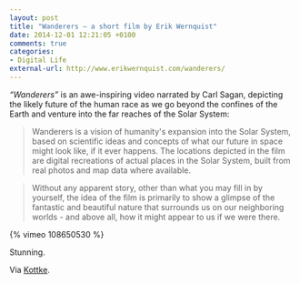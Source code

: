 ```yaml
---
layout: post
title: "Wanderers — a short film by Erik Wernquist"
date: 2014-12-01 12:21:05 +0100
comments: true
categories: 
- Digital Life
external-url: http://www.erikwernquist.com/wanderers/
---
```


_“Wanderers”_ is an awe-inspiring video narrated by Carl Sagan, depicting the likely future of the human race as we go beyond the confines of the Earth and venture into the far reaches of the Solar System:

> Wanderers is a vision of humanity's expansion into the Solar System, based on scientific ideas and concepts of what our future in space might look like, if it ever happens. The locations depicted in the film are digital recreations of actual places in the Solar System, built from real photos and map data where available.

> Without any apparent story, other than what you may fill in by yourself, the idea of the film is primarily to show a glimpse of the fantastic and beautiful nature that surrounds us on our neighboring worlds - and above all, how it might appear to us if we were there.

{% vimeo 108650530 %}

Stunning.

Via [Kottke](http://kottke.org/14/11/our-future-in-the-solar-system).